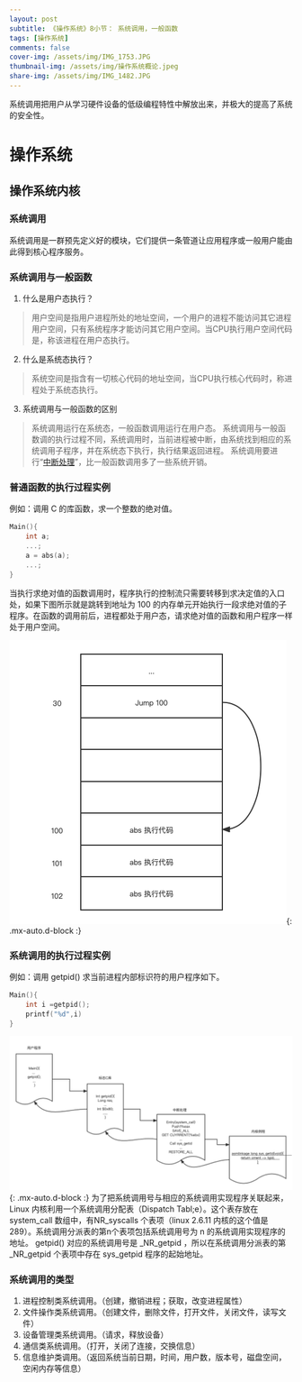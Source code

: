 ```yaml
---
layout: post
subtitle: 《操作系统》8小节： 系统调用，一般函数
tags: [操作系统]
comments: false
cover-img: /assets/img/IMG_1753.JPG
thumbnail-img: /assets/img/操作系统概论.jpeg
share-img: /assets/img/IMG_1482.JPG
---
```



系统调用把用户从学习硬件设备的低级编程特性中解放出来，并极大的提高了系统的安全性。

# 操作系统

##  操作系统内核

### 系统调用
系统调用是一群预先定义好的模块，它们提供一条管道让应用程序或一般用户能由此得到核心程序服务。

### 系统调用与一般函数
1. 什么是用户态执行？
> 用户空间是指用户进程所处的地址空间，一个用户的进程不能访问其它进程用户空间，只有系统程序才能访问其它用户空间。当CPU执行用户空间代码是，称该进程在用户态执行。
2. 什么是系统态执行？
> 系统空间是指含有一切核心代码的地址空间，当CPU执行核心代码时，称进程处于系统态执行。
3. 系统调用与一般函数的区别
> 系统调用运行在系统态，一般函数调用运行在用户态。
> 系统调用与一般函数调的执行过程不同，系统调用时，当前进程被中断，由系统找到相应的系统调用子程序，并在系统态下执行，执行结果返回进程。
> 系统调用要进行“[中断处理](/2022-07-15-Operating-System-系统内核)”，比一般函数调用多了一些系统开销。

### 普通函数的执行过程实例

例如：调用 C 的库函数，求一个整数的绝对值。

```cpp
Main(){
    int a;
    ...;
    a = abs(a);
    ...;
}
```
当执行求绝对值的函数调用时，程序执行的控制流只需要转移到求决定值的入口处，如果下图所示就是跳转到地址为 100 的内存单元开始执行一段求绝对值的子程序。在函数的调用前后，进程都处于用户态，请求绝对值的函数和用户程序一样处于用户空间。

![操作系统-系统调用-一般函数.png](/assets/img/操作系统-系统调用-一般函数.png){: .mx-auto.d-block :}

### 系统调用的执行过程实例

例如：调用 getpid() 求当前进程内部标识符的用户程序如下。

```cpp
Main(){
    int i =getpid();
    printf("%d",i)
}
```
![操作系统-系统调用.png](/assets/img/操作系统-系统调用.png){: .mx-auto.d-block :}
为了把系统调用号与相应的系统调用实现程序关联起来，Linux 内核利用一个系统调用分配表（Dispatch Tabl;e）。这个表存放在 system_call 数组中，有NR_syscalls 个表项（linux 2.6.11 内核的这个值是 289）。系统调用分派表的第n个表项包括系统调用号为 n 的系统调用实现程序的地址。
getpid() 对应的系统调用号是 _NR_getpid ，所以在系统调用分派表的第  _NR_getpid 个表项中存在 sys_getpid 程序的起始地址。

### 系统调用的类型
1. 进程控制类系统调用。（创建，撤销进程；获取，改变进程属性） 
2. 文件操作类系统调用。（创建文件，删除文件，打开文件，关闭文件，读写文件）
3. 设备管理类系统调用。（请求，释放设备）
4. 通信类系统调用。（打开，关闭了连接，交换信息）
5. 信息维护类调用。（返回系统当前日期，时间，用户数，版本号，磁盘空间，空闲内存等信息）